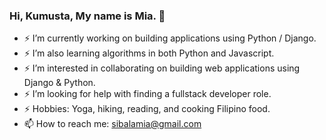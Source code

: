 ### Hi, Kumusta, My name is Mia. 👋

<!-- **msibala/msibala** is a ✨ _special_ ✨ repository because its `README.md` (this file) appears on your GitHub profile.

Here are some ideas to get you started: -->

- ⚡ I’m currently working on building applications using Python / Django.
- ⚡ I’m also learning algorithms in both Python and Javascript.
- ⚡ I’m interested in collaborating on building web applications using Django & Python.
- ⚡ I’m looking for help with finding a fullstack developer role.
- ⚡ Hobbies: Yoga, hiking, reading, and cooking Filipino food.
- 📫 How to reach me: sibalamia@gmail.com

